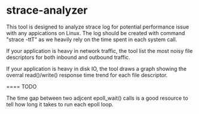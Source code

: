 strace-analyzer
===============



This tool is designed to analyze strace log for potential performance issue with any appications on Linux. The log should be created
with command "strace -ttT" as we heavily rely on the time spent in each system call.



If your application is heavy in network traffic, the tool  list the most noisy file descriptors for both inbound and outbound traffic.

If your application is heavy in disk IO, the tool draws a graph showing the overral read()/write() response time trend for each file descriptor.




====
TODO

The time gap between two adjcent epoll_wait() calls is a good resource to tell how long it takes to run each epoll loop.
